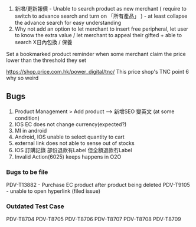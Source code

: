 
1. 新增/更新報價 - Unable to search product as new merchant ( require to switch to advance search and turn on 「所有產品」 ) - at least collapse the advance search for easy understanding
2. Why not add an option to let merchant to insert free peripheral, let user to know the extra value / let merchant to appeal their gifted + able to search X日內包換 / 保養

Set a bookmarked product reminder when some merchant claim the price lower than the threshold they set

https://shop.price.com.hk/power_digital/tnc/ This price shop's TNC point 6 why so weird
## Bugs
1. Product Management > Add product --> 新增SEO 變英文  (at some condition)
2. IOS EC does not change currency(expected?)
3. MI in android 
4. Android, IOS unable to select quantity to cart
5. external link does not able to sense out of stocks
6. IOS 訂購記錄 部份退款有Label 但全額退款冇Label
7. Invalid Action(6025) keeps happens in O2O

### Bugs to be file
PDV-T13882 - Purchase EC product after product being deleted
PDV-T9105 - unable to open hyperlink (filed issue)

### Outdated Test Case
PDV-T8704
PDV-T8705
PDV-T8706
PDV-T8707
PDV-T8708
PDV-T8709
